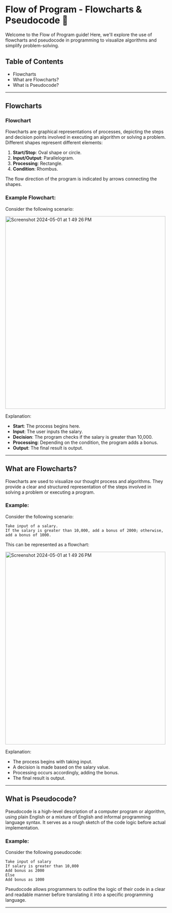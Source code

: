 # Flow of Program - Flowcharts & Pseudocode 🔄

Welcome to the Flow of Program guide! Here, we'll explore the use of flowcharts and pseudocode in programming to visualize algorithms and simplify problem-solving.

## Table of Contents

- Flowcharts
- What are Flowcharts?
- What is Pseudocode?

---

## Flowcharts

### Flowchart

Flowcharts are graphical representations of processes, depicting the steps and decision points involved in executing an algorithm or solving a problem. Different shapes represent different elements:

1. **Start/Stop**: Oval shape or circle.
2. **Input/Output**: Parallelogram.
3. **Processing**: Rectangle.
4. **Condition**: Rhombus.

The flow direction of the program is indicated by arrows connecting the shapes.

### Example Flowchart:

Consider the following scenario:

<img width="500" height="600" alt="Screenshot 2024-05-01 at 1 49 26 PM" src="https://github.com/rahullraghuwanshi/CodeForQuality/assets/52368582/a9b596dc-5a22-4842-868b-4993b2b0a779">

Explanation:
- **Start**: The process begins here.
- **Input**: The user inputs the salary.
- **Decision**: The program checks if the salary is greater than 10,000.
- **Processing**: Depending on the condition, the program adds a bonus.
- **Output**: The final result is output.

---

## What are Flowcharts?

Flowcharts are used to visualize our thought process and algorithms. They provide a clear and structured representation of the steps involved in solving a problem or executing a program.

### Example:

Consider the following scenario:
```
Take input of a salary.
If the salary is greater than 10,000, add a bonus of 2000; otherwise, add a bonus of 1000.
```

This can be represented as a flowchart:

<img width="500" height="600" alt="Screenshot 2024-05-01 at 1 49 26 PM" src="https://github.com/rahullraghuwanshi/CodeForQuality/assets/52368582/a9b596dc-5a22-4842-868b-4993b2b0a779">

Explanation:
- The process begins with taking input.
- A decision is made based on the salary value.
- Processing occurs accordingly, adding the bonus.
- The final result is output.

---

## What is Pseudocode?

Pseudocode is a high-level description of a computer program or algorithm, using plain English or a mixture of English and informal programming language syntax. It serves as a rough sketch of the code logic before actual implementation.

### Example:

Consider the following pseudocode:
```
Take input of salary
If salary is greater than 10,000
Add bonus as 2000
Else
Add bonus as 1000
```

Pseudocode allows programmers to outline the logic of their code in a clear and readable manner before translating it into a specific programming language.

---
